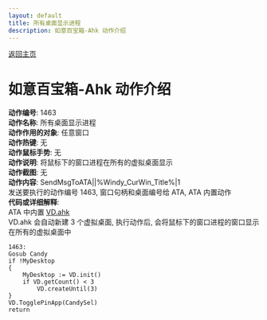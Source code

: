 ```yaml
---
layout: default
title: 所有桌面显示进程
description: 如意百宝箱-Ahk 动作介绍
---
```

<link rel="stylesheet" href="../Actions/css/atom-one-light.min.css">
<script src="../Actions/js/highlight.min.js"></script>
<script>hljs.highlightAll();</script>

[返回主页](../index.md)

# [](#header-2) 如意百宝箱-Ahk 动作介绍

**动作编号**: 1463  
**动作名称**: 所有桌面显示进程  
**动作作用的对象**: 任意窗口  
**动作热键**: 无  
**动作鼠标手势**: 无  
**动作说明**: 将鼠标下的窗口进程在所有的虚拟桌面显示  
**动作截图**: 无  
**动作内容**: SendMsgToATA||%Windy_CurWin_Title%|1  
发送要执行的动作编号 1463, 窗口句柄和桌面编号给 ATA, ATA 内置动作  
**代码或详细解释**:  
ATA 中内置 [VD.ahk](https://github.com/FuPeiJiang/VD.ahk)  
VD.ahk 会自动新建 3 个虚拟桌面, 执行动作后, 会将鼠标下的窗口进程的窗口显示在所有的虚拟桌面中  

```Autohotkey
1463:
Gosub Candy
if !MyDesktop
{
	MyDesktop := VD.init()
	if VD.getCount() < 3
		VD.createUntil(3)
}
VD.TogglePinApp(CandySel)
return
```
